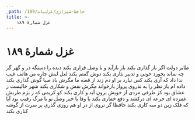 ```yaml
---
_path: /حافظ-شیرازی/غزلیات/189
title: >-
    غزل شمارهٔ ۱۸۹
---
```

# غزل شمارهٔ ۱۸۹

طایر دولت اگر باز گذاری بکند
یار بازآید و با وصل قراری بکند
دیده را دستگه در و گهر گر چه نماند
بخورد خونی و تدبیر نثاری بکند
دوش گفتم بکند لعل لبش چاره من
هاتف غیب ندا داد که آری بکند
کس نیارد بر او دم زند از قصه ما
مگرش باد صبا گوش گذاری بکند
داده ام باز نظر را به تذروی پرواز
بازخواند مگرش نقش و شکاری بکند
شهر خالیست ز عشاق بود کز طرفی
مردی از خویش برون آید و کاری بکند
کو کریمی که ز بزم طربش غمزده ای
جرعه ای درکشد و دفع خماری بکند
یا وفا یا خبر وصل تو یا مرگ رقیب
بود آیا که فلک زین دو سه کاری بکند
حافظا گر نروی از در او هم روزی
گذری بر سرت از گوشه کناری بکند
